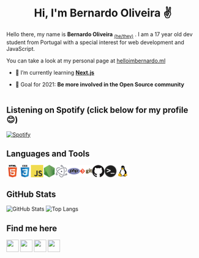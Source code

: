 <h1 align="center">Hi, I'm Bernardo Oliveira ✌</h1>

Hello there, my name is **Bernardo Oliveira** <sub>[(he/they)](https://pronoun.is/he/:or/they)</sub> . I am a 17 year old dev student from Portugal with a special interest for web development and JavaScript.

You can take a look at my personal page at [helloimbernardo.ml](https://helloimbernardo.ml)

- 🌱 I’m currently learning [**Next.js**](https://nextjs.org/)

- 🥅 Goal for 2021: **Be more involved in the Open Source community**
<br> <br>

## Listening on Spotify (click below for my profile 😊)
[![Spotify](https://novatorem.bernawastaken.vercel.app/api/spotify)](https://open.spotify.com/user/bernardooliveirajb)

## Languages and Tools

<img align="left" alt="HTML5" width="32px" src="https://raw.githubusercontent.com/github/explore/80688e429a7d4ef2fca1e82350fe8e3517d3494d/topics/html/html.png" />
<img align="left" alt="CSS3" width="32px" src="https://raw.githubusercontent.com/github/explore/80688e429a7d4ef2fca1e82350fe8e3517d3494d/topics/css/css.png" /> 
<img align="left" alt="JavaScript" width="32px" src="https://raw.githubusercontent.com/github/explore/80688e429a7d4ef2fca1e82350fe8e3517d3494d/topics/javascript/javascript.png" /> 
<img align="left" alt="Node.js" width="32px" src="https://raw.githubusercontent.com/github/explore/80688e429a7d4ef2fca1e82350fe8e3517d3494d/topics/nodejs/nodejs.png" />
<img align="left" alt="Electron" width="32px" src="https://raw.githubusercontent.com/github/explore/80688e429a7d4ef2fca1e82350fe8e3517d3494d/topics/electron/electron.png" />
<img align="left" alt="PHP" width="32px" src="https://raw.githubusercontent.com/github/explore/80688e429a7d4ef2fca1e82350fe8e3517d3494d/topics/php/php.png" /> 
<img align="left" alt="Git" width="32px" src="https://raw.githubusercontent.com/github/explore/80688e429a7d4ef2fca1e82350fe8e3517d3494d/topics/git/git.png" /> 
<img align="left" alt="GitHub" width="32px" src="https://raw.githubusercontent.com/github/explore/78df643247d429f6cc873026c0622819ad797942/topics/github/github.png" /> 
<img align="left" alt="Terminal" width="32px" src="https://raw.githubusercontent.com/github/explore/80688e429a7d4ef2fca1e82350fe8e3517d3494d/topics/terminal/terminal.png" />
<img align="left" alt="Linux" width="32px" src="https://raw.githubusercontent.com/github/explore/80688e429a7d4ef2fca1e82350fe8e3517d3494d/topics/linux/linux.png" />

<br> <br>

##  GitHub Stats

![GitHub Stats](https://github-readme-stats.bernawastaken.vercel.app/api?username=helloimbernardo&show_icons=true&count_private=true&hide_border=true&theme=algolia)
![Top Langs](https://github-readme-stats.bernawastaken.vercel.app/api/top-langs/?username=helloimbernardo&hide_border=true&theme=algolia)

## Find me here
[<img height="32" width="32" src="https://cdn.jsdelivr.net/npm/simple-icons@v3/icons/instagram.svg" />](https://www.instagram.com/helloimbernardo/)
[<img height="32" width="32" src="https://cdn.jsdelivr.net/npm/simple-icons@v3/icons/twitter.svg" />](https://www.twitter.com/helloimbernardo/)
[<img height="32" width="32" src="https://cdn.jsdelivr.net/npm/simple-icons@v3/icons/tumblr.svg" />](https://tumblr.helloimbernardo.ml)
[<img height="32" width="32" src="https://cdn.jsdelivr.net/npm/simple-icons@v3/icons/spotify.svg" />](https://open.spotify.com/user/bernardooliveirajb)
